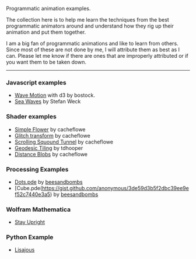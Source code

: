 Programmatic animation examples.

The collection here is to help me learn the techniques from the best programmatic animators around and understand how they rig up their animation and put them together.

I am a big fan of programmatic animations and like to learn from others. Since most of these are not done by me, I will attribute them as best as I can. Please let me know if there are ones that are improperly attributed or if you want them to be taken down.

---

### Javascript examples

* [Wave Motion](http://bl.ocks.org/mbostock/c66ab1426f4b8945a7ef) with d3 by bostock.
* [Sea Waves](http://codepen.io/stefanweck/details/YNPdRR) by Stefan Weck

### Shader examples

 * [Simple Flower](https://www.shadertoy.com/view/XtVSz1) by cacheflowe
 * [Glitch transform](https://www.shadertoy.com/view/XtyXzW) by cacheflowe
 * [Scrolling Squound Tunnel](https://www.shadertoy.com/view/XtVXWw) by cacheflowe
 * [Geodesic Tiling](https://www.shadertoy.com/view/llVXRd) by tdhooper
 * [Distance Blobs](https://www.shadertoy.com/view/MlKXWm) by cacheflowe

### Processing Examples
 * [Dots.pde](https://gist.github.com/anonymous/9f7e57ab4ec7d8073e545e36db1ecf64) by [beesandbombs](https://twitter.com/beesandbombs/status/841419509542080512)
 * [Cube.pde(https://gist.github.com/anonymous/3de59d3b5f2dbc39ee9ef52c7440e3a5) by [beesandbombs](https://twitter.com/beesandbombs/status/830248793778057217)

### Wolfram Mathematica

 * [Stay Upright](http://community.wolfram.com/groups/-/m/t/1066393) 

### Python Example
  * [Lisajous](https://gist.github.com/justvanrossum/b9b931c25921bdb015f4af87aee9ef68)
